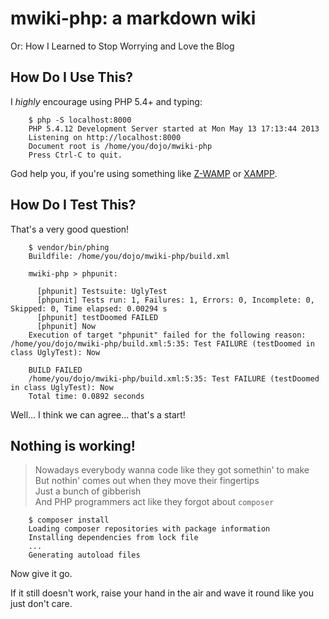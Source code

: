 # mwiki-php: a markdown wiki

Or: How I Learned to Stop Worrying and Love the Blog

## How Do I Use This?

I *highly* encourage using PHP 5.4+ and typing:

        $ php -S localhost:8000
        PHP 5.4.12 Development Server started at Mon May 13 17:13:44 2013
        Listening on http://localhost:8000
        Document root is /home/you/dojo/mwiki-php
        Press Ctrl-C to quit.

God help you, if you're using something like
[Z-WAMP](http://zwamp.sourceforge.net/) or
[XAMPP](http://www.apachefriends.org).

## How Do I Test This?

That's a very good question!

        $ vendor/bin/phing
        Buildfile: /home/you/dojo/mwiki-php/build.xml

        mwiki-php > phpunit:

          [phpunit] Testsuite: UglyTest
          [phpunit] Tests run: 1, Failures: 1, Errors: 0, Incomplete: 0, Skipped: 0, Time elapsed: 0.00294 s
          [phpunit] testDoomed FAILED
          [phpunit] Now
        Execution of target "phpunit" failed for the following reason: /home/you/dojo/mwiki-php/build.xml:5:35: Test FAILURE (testDoomed in class UglyTest): Now

        BUILD FAILED
        /home/you/dojo/mwiki-php/build.xml:5:35: Test FAILURE (testDoomed in class UglyTest): Now
        Total time: 0.0892 seconds

Well... I think we can agree... that's a start!

## Nothing is working!

> Nowadays everybody wanna code like they got somethin' to make  
> But nothin' comes out when they move their fingertips  
> Just a bunch of gibberish  
> And PHP programmers act like they forgot about `composer`

        $ composer install
        Loading composer repositories with package information
        Installing dependencies from lock file
        ...
        Generating autoload files

Now give it go.

If it still doesn't work, raise your hand in the air and wave it round like you
just don't care.
